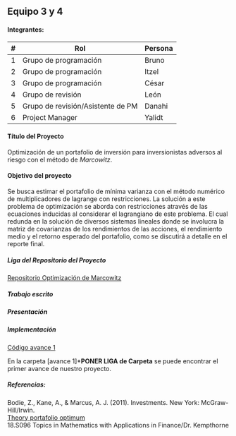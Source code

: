 ## Equipo 3 y 4

#### Integrantes:
| #    | Rol                                   | Persona      |
| ---- | --------------------------------------| ------------ |
| 1    | Grupo de programación                 | Bruno        |
| 2    | Grupo de programación                 | Itzel        |
| 3    | Grupo de programación                 | César        |
| 4    | Grupo de revisión                     | León         |
| 5    | Grupo de revisión/Asistente de PM     | Danahi       |
| 6    | Project Manager                       | Yalidt       |

#### Título del Proyecto
Optimización de un portafolio de inversión para inversionistas adversos al riesgo con el método de *Marcowitz*.

#### Objetivo del proyecto
Se busca estimar el portafolio de mínima varianza con el método numérico de multiplicadores de lagrange con restricciones. La solución a este problema de optimización se aborda con restricciones através de las ecuaciones inducidas al considerar el lagrangiano de este problema. El cual redunda en la solución de diversos sistemas lineales donde se involucra la matriz de covarianzas de los rendimientos de las acciones, el rendimiento medio y el retorno esperado del portafolio, como se discutirá a detalle en el reporte final.

##### Liga del Repositorio del Proyecto<br>
[Repositorio Optimización de Marcowitz](https://github.com/czammar/MNO_finalproject)

##### Trabajo escrito<br>


##### Presentación<br>


##### Implementación<br>
[Código avance 1](https://github.com/czammar/MNO_finalproject/blob/master/notebooks/Programacion/4_Solver.ipynb)


En la carpeta [avance 1]***PONER LIGA de Carpeta** se puede encontrar el primer avance de nuestro proyecto.

##### Referencias:
Bodie, Z., Kane, A., & Marcus, A. J. (2011). Investments. New York: McGraw-Hill/Irwin.<br />
[Theory portafolio optimum](https://www.niceideas.ch/airxcell_doc/doc/userGuide/portfolio_optimTheory.html)<br />
18.S096 Topics in Mathematics with Applications in Finance/Dr. Kempthorne <br/>







